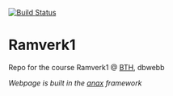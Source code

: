 [![Build Status](https://travis-ci.org/mabn17/ramverk1-v2.svg?branch=master)](https://travis-ci.org/mabn17/ramverk1-v2)

# Ramverk1

Repo for the course Ramverk1 @ [BTH](https://www.bth.se/eng/), dbwebb

*Webpage is built in the [anax](https://github.com/canax) framework*
